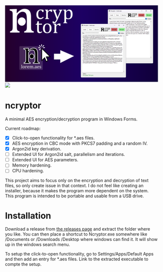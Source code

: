 ![](/banner.png)
![](/demo.gif)

# ncryptor
A minimal AES encryption/decryption program in Windows Forms. 

Current roadmap:
- [x] Click-to-open functionality for *.aes files.
- [x] AES encryption in CBC mode with PKCS7 padding and a random IV.
- [x] Argon2id key derivation.
- [ ] Extended UI for Argon2id salt, parallelism and iterations.
- [ ] Extended UI for AES parameters.
- [ ] Memory hardening.
- [ ] CPU hardening.

This project aims to focus only on the encryption and decryption of text files, so only create issue in that context.
I do not feel like creating an installer, because it makes the program more dependent on the system. This program is intended to be portable and usable from a USB drive.

# Installation

Download a release from [the releases page](https://github.com/arceryz/ncryptor/releases) and extract the folder where you like.
You can then place a shortcut to Ncryptor.exe somewhere like /Documents or /Downloads /Desktop where windows can find it.
It will show up in the windows search menu.

To setup the click-to-open functionality, go to Settings/Apps/Default Apps and then add an entry for *.aes files. Link to the extracted
executable to compte the setup.